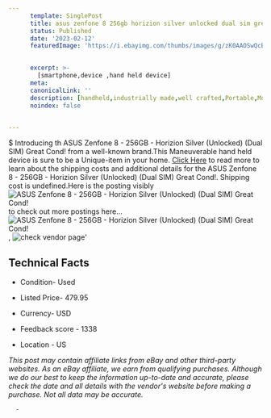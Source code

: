 ```yaml
---
      template: SinglePost
      title: asus zenfone 8 256gb horizion silver unlocked dual sim great cond 
      status: Published
      date: '2023-02-12'
      featuredImage: 'https://i.ebayimg.com/thumbs/images/g/zK0AAOSwQcBiWFOt/s-l225.jpg'
       

      excerpt: >-
        [smartphone,device ,hand held device]
      meta:
      canonicalLink: ''
      description: [handheld,industrially made,well crafted,Portable,Mobile,Compact,Convenient,Lightweight,Maneuverable,Man-portable,Miniature,Carriable,Hand-held,Light,Holdable,Transportable,Mobile device,Pocket-sized,On-the-go,Wireless,Cordless,Compact size,Convenient size, smartphone,device ,hand held device]
      noindex: false
      

---
```

$
      Introducing th ASUS Zenfone 8 - 256GB - Horizion Silver (Unlocked) (Dual SIM) Great Cond! from a well-known brand.This Maneuverable hand held device is sure to be a Unique-item in your home. [Click Here](https://www.ebay.com/itm/175570890365?hash=item28e0d72e7d%3Ag%3AzK0AAOSwQcBiWFOt&mkevt=1&mkcid=1&mkrid=711-53200-19255-0&campid=%253CePNCampaignId%253E&customid=%253CreferenceId%253E&toolid=10049) to read more to learn about the shipping costs and additional details for the ASUS Zenfone 8 - 256GB - Horizion Silver (Unlocked) (Dual SIM) Great Cond!. Shipping cost is undefined.Here is the posting visibly ![ASUS Zenfone 8 - 256GB - Horizion Silver (Unlocked) (Dual SIM) Great Cond!](https://i.ebayimg.com/thumbs/images/g/zK0AAOSwQcBiWFOt/s-l225.jpg) to check out more postings here... ![ASUS Zenfone 8 - 256GB - Horizion Silver (Unlocked) (Dual SIM) Great Cond!](https://i.ebayimg.com/images/g/zK0AAOSwQcBiWFOt/s-l1600.jpg), ![check vendor page](https://origin-galleryplus.ebayimg.com/ws/web/175570890365_2_0_1/225x225.jpg,https://origin-galleryplus.ebayimg.com/ws/web/175570890365_3_0_1/225x225.jpg,https://origin-galleryplus.ebayimg.com/ws/web/175570890365_4_0_1/225x225.jpg)'

      

 ## Technical Facts 



     
      

 - Condition- Used 


      

 - Listed Price- 479.95 


      

 - Currency- USD 


      

 - Feedback score - 1338 


      

 - Location - US 


      
      

 *_This post may contain affiliate links from eBay and other third-party websites. As an eBay affiliate, we earn from qualifying purchases. Although we do our best to keep the information up-to-date and accurate, please check the date and all details with the vendor's website before making a purchase. Not all data may be accurate._*




      -

